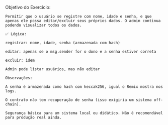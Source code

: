 Objetivo do Exercício:

    Permitir que o usuário se registre com nome, idade e senha, e que apenas ele possa editar/excluir seus próprios dados. O admin continua podendo visualizar todos os dados.

    ✅ Lógica:

    registrar: nome, idade, senha (armazenada com hash)

    editar: apenas se o msg.sender for o dono e a senha estiver correta

    excluir: idem

    Admin pode listar usuários, mas não editar

    Observações:

    A senha é armazenada como hash com keccak256, igual o Remix mostra nos logs.

    O contrato não tem recuperação de senha (isso exigiria um sistema off-chain).

    Segurança básica para um sistema local ou didático. Não é recomendável para produção real ainda.

    
